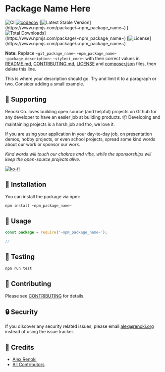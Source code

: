Package Name Here
===================================

![CI](https://github.com/renoki-co/~git_package_name~/workflows/CI/badge.svg?branch=master)
[![codecov](https://codecov.io/gh/renoki-co/~git_package_name~/branch/master/graph/badge.svg)](https://codecov.io/gh/renoki-co/~git_package_name~/branch/master)
[![Latest Stable Version](https://img.shields.io/github/v/release/renoki-co/~git_package_name~)](https://www.npmjs.com/package/~npm_package_name~)
[![Total Downloads](https://img.shields.io/npm/dt/~npm_package_name~)](https://www.npmjs.com/package/~npm_package_name~)
[![License](https://img.shields.io/npm/l/~npm_package_name~)](https://www.npmjs.com/package/~npm_package_name~)

**Note:** Replace  ```~git_package_name~``` ```~npm_package_name~``` ```~package_description~``` ```~styleci_code~``` with their correct values in [README.md](README.md), [CONTRIBUTING.md](CONTRIBUTING.md), [LICENSE](LICENSE) and [composer.json](composer.json) files, then delete this line.

This is where your description should go. Try and limit it to a paragraph or two. Consider adding a small example.

## 🤝 Supporting

Renoki Co. loves building open source (and helpful) projects on Github for any developer to have an easier job at building products. 📦 Developing and maintaining projects is a harsh job and tho, we love it.

If you are using your application in your day-to-day job, on presentation demos, hobby projects, or even school projects, spread some kind words about our work or sponsor our work.

_Kind words will touch our chakras and vibe, while the sponsorships will keep the open-source projects alive._

[![ko-fi](https://www.ko-fi.com/img/githubbutton_sm.svg)](https://ko-fi.com/R6R42U8CL)

## 🚀 Installation

You can install the package via npm:

```bash
npm install ~npm_package_name~
```

## 🙌 Usage

```js
const package = require('~npm_package_name~');

//
```

## 🐛 Testing

``` bash
npm run test
```

## 🤝 Contributing

Please see [CONTRIBUTING](CONTRIBUTING.md) for details.

## 🔒  Security

If you discover any security related issues, please email alex@renoki.org instead of using the issue tracker.

## 🎉 Credits

- [Alex Renoki](https://github.com/rennokki)
- [All Contributors](../../contributors)
